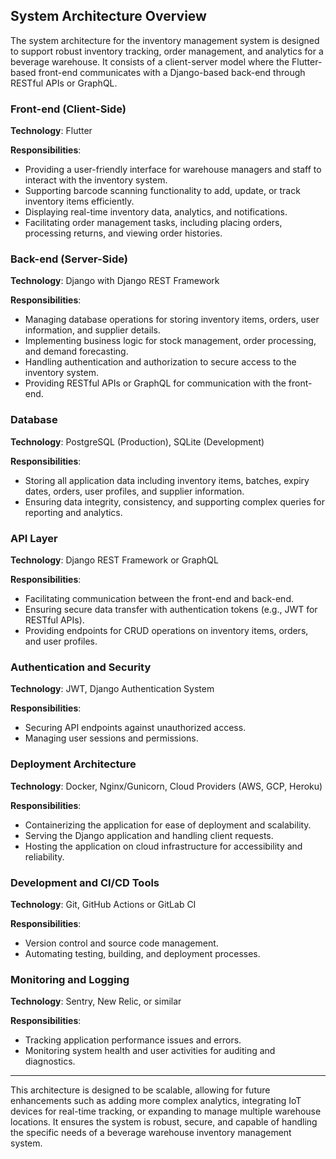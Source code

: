 ## System Architecture Overview

The system architecture for the inventory management system is designed to support robust inventory tracking, order management, and analytics for a beverage warehouse. It consists of a client-server model where the Flutter-based front-end communicates with a Django-based back-end through RESTful APIs or GraphQL.

### Front-end (Client-Side)

**Technology**: Flutter

**Responsibilities**:
- Providing a user-friendly interface for warehouse managers and staff to interact with the inventory system.
- Supporting barcode scanning functionality to add, update, or track inventory items efficiently.
- Displaying real-time inventory data, analytics, and notifications.
- Facilitating order management tasks, including placing orders, processing returns, and viewing order histories.

### Back-end (Server-Side)

**Technology**: Django with Django REST Framework

**Responsibilities**:
- Managing database operations for storing inventory items, orders, user information, and supplier details.
- Implementing business logic for stock management, order processing, and demand forecasting.
- Handling authentication and authorization to secure access to the inventory system.
- Providing RESTful APIs or GraphQL for communication with the front-end.

### Database

**Technology**: PostgreSQL (Production), SQLite (Development)

**Responsibilities**:
- Storing all application data including inventory items, batches, expiry dates, orders, user profiles, and supplier information.
- Ensuring data integrity, consistency, and supporting complex queries for reporting and analytics.

### API Layer

**Technology**: Django REST Framework or GraphQL

**Responsibilities**:
- Facilitating communication between the front-end and back-end.
- Ensuring secure data transfer with authentication tokens (e.g., JWT for RESTful APIs).
- Providing endpoints for CRUD operations on inventory items, orders, and user profiles.

### Authentication and Security

**Technology**: JWT, Django Authentication System

**Responsibilities**:
- Securing API endpoints against unauthorized access.
- Managing user sessions and permissions.

### Deployment Architecture

**Technology**: Docker, Nginx/Gunicorn, Cloud Providers (AWS, GCP, Heroku)

**Responsibilities**:
- Containerizing the application for ease of deployment and scalability.
- Serving the Django application and handling client requests.
- Hosting the application on cloud infrastructure for accessibility and reliability.

### Development and CI/CD Tools

**Technology**: Git, GitHub Actions or GitLab CI

**Responsibilities**:
- Version control and source code management.
- Automating testing, building, and deployment processes.

### Monitoring and Logging

**Technology**: Sentry, New Relic, or similar

**Responsibilities**:
- Tracking application performance issues and errors.
- Monitoring system health and user activities for auditing and diagnostics.

---

This architecture is designed to be scalable, allowing for future enhancements such as adding more complex analytics, integrating IoT devices for real-time tracking, or expanding to manage multiple warehouse locations. It ensures the system is robust, secure, and capable of handling the specific needs of a beverage warehouse inventory management system.